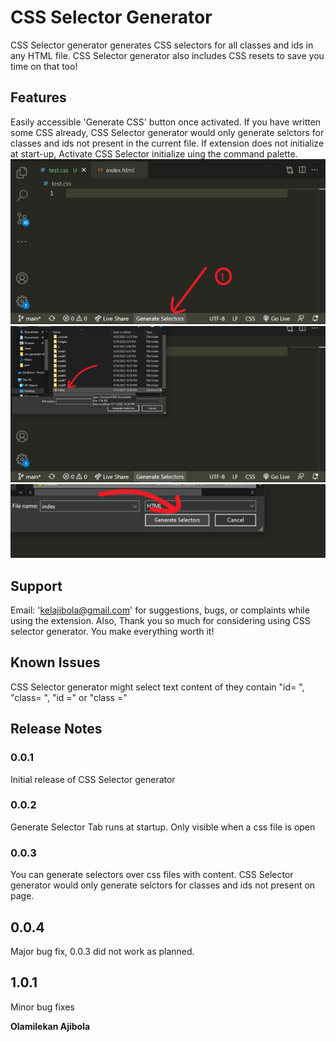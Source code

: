 # CSS Selector Generator

CSS Selector generator generates CSS selectors for all classes and ids in any HTML file. CSS Selector generator also includes CSS resets to save you time on that too!


## Features

Easily accessible 'Generate CSS' button once activated. If you have written some CSS already, CSS Selector generator would only generate selctors for classes and ids not present in the current file. If extension does not initialize at start-up, Activate CSS Selector initialize uing the command palette.
![](img/ext_1.png)
![](img/ext_2.png)
![](img/ext_3.png)


## Support

Email: 'kelajibola@gmail.com' for suggestions, bugs, or complaints while using the extension. Also, Thank you so much for considering using CSS selector generator. You make everything worth it! 

## Known Issues

CSS Selector generator might select text content of they contain "id= ", "class= ", "id ="  or "class ="

## Release Notes


### 0.0.1

Initial release of CSS Selector generator

### 0.0.2

Generate Selector Tab runs at startup. Only visible when a css file is open

### 0.0.3

You can generate selectors over css files with content. CSS Selector generator would only generate selctors for classes and ids not present on page.

## 0.0.4
Major bug fix, 0.0.3 did not work as planned.

## 1.0.1
Minor bug fixes

**Olamilekan Ajibola**
